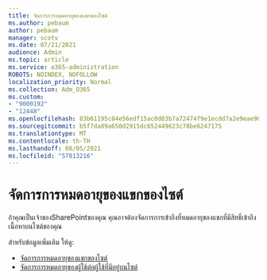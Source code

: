 ```yaml
---
title: จัดการการหมดอายุของแขกของไซต์
ms.author: pebaum
author: pebaum
manager: scotv
ms.date: 07/21/2021
audience: Admin
ms.topic: article
ms.service: o365-administration
ROBOTS: NOINDEX, NOFOLLOW
localization_priority: Normal
ms.collection: Adm_O365
ms.custom:
- "9000192"
- "12448"
ms.openlocfilehash: 83b61195c84e56edf15ac0d03b7a72474f9e1ecdd7a2e9eae98bab59c16f1b02
ms.sourcegitcommit: b5f7da89a650d2915dc652449623c78be6247175
ms.translationtype: MT
ms.contentlocale: th-TH
ms.lasthandoff: 08/05/2021
ms.locfileid: "57813216"
---
```

# <a name="manage-guest-expiration-for-a-site"></a>จัดการการหมดอายุของแขกของไซต์

ถ้าคุณเป็นเจ้าของSharePointของคุณ คุณอาจต้องจัดการการเข้าถึงที่หมดอายุของแขกที่มีสิทธิ์เข้าถึงเนื้อหาบนไซต์ของคุณ

สำหรับข้อมูลเพิ่มเติม ให้ดู:

- [จัดการการหมดอายุของแขกของไซต์](https://support.microsoft.com/office/manage-guest-expiration-for-a-site-25bee24f-42ad-4ee8-8402-4186eed74dea)
- [จัดการการหมดอายุของผู้ใช้ต่อผู้ใช้ที่มีอยู่บนไซต์](/sharepoint/dev/solution-guidance/manage-user-sharing-expiration)